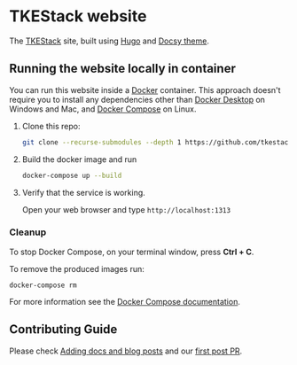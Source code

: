 # TKEStack website

The [TKEStack](https://tkestack.github.io/web/) site, built using [Hugo](https://gohugo.io/) and [Docsy theme](https://github.com/google/docsy).
## Running the website locally in container

You can run this website inside a [Docker](https://docs.docker.com/)
container. This approach doesn't require you to install any dependencies other
than [Docker Desktop](https://www.docker.com/products/docker-desktop) on
Windows and Mac, and [Docker Compose](https://docs.docker.com/compose/install/)
on Linux.

1. Clone this repo:

    ```bash
    git clone --recurse-submodules --depth 1 https://github.com/tkestack/web.git
    ```

2. Build the docker image and run 

   ```bash
   docker-compose up --build
   ```

3. Verify that the service is working. 

   Open your web browser and type `http://localhost:1313`

### Cleanup

To stop Docker Compose, on your terminal window, press **Ctrl + C**. 

To remove the produced images run:

```console
docker-compose rm
```

For more information see the [Docker Compose
documentation](https://docs.docker.com/compose/gettingstarted/).

## Contributing Guide

Please check [Adding docs and blog posts](https://www.docsy.dev/docs/adding-content/content/#adding-docs-and-blog-posts) and our [first post PR](https://github.com/tkestack/web/pull/9/files).
